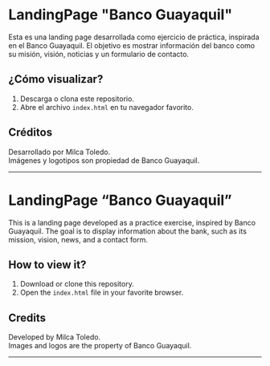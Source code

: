 # LandingPage "Banco Guayaquil"

Esta es una landing page desarrollada como ejercicio de práctica, inspirada en el Banco Guayaquil. El objetivo es mostrar información del banco como su misión, visión, noticias y un formulario de contacto.

## ¿Cómo visualizar?

1. Descarga o clona este repositorio.
2. Abre el archivo `index.html` en tu navegador favorito.

## Créditos

Desarrollado por Milca Toledo.  
Imágenes y logotipos son propiedad de Banco Guayaquil.

---

# LandingPage “Banco Guayaquil”

This is a landing page developed as a practice exercise, inspired by Banco Guayaquil. The goal is to display information about the bank, such as its mission, vision, news, and a contact form.

## How to view it?

1. Download or clone this repository.
2. Open the `index.html` file in your favorite browser.

## Credits

Developed by Milca Toledo.  
Images and logos are the property of Banco Guayaquil.

---